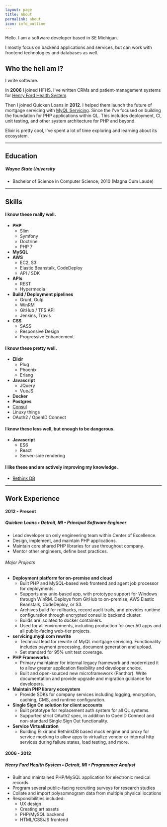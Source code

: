 ```yaml
---
layout: page
title: About
permalink: about
icon: info_outline
---
```


Hello. I am a software developer based in SE Michigan.

I mostly focus on backend applications and services, but can work with frontend technologies and databases as well.

## Who the hell am I?

I write software. 

In **2006** I joined HFHS. I've written CRMs and patient-management systems for [Henry Ford Health System](http://www.henryford.com).

Then I joined Quicken Loans in **2012**. I helped them launch the future of mortgage servicing with [MyQL Servicing](https://myql.com). Since the I've focused on building the foundation for PHP applications within QL. This includes deployment, CI, unit testing, and other system architecture for PHP and beyond.

Elixir is pretty cool, I've spent a lot of time exploring and learning about its ecosystem.



---

## Education

##### Wayne State University

- Bachelor of Science in Computer Science, 2010 (Magna Cum Laude)

---

## Skills

#### I know these really well.

- **PHP**
    - Slim
    - Symfony
    - Doctrine
    - PHP 7
- **MySQL**
- **AWS**
    - EC2, S3
    - Elastic Beanstalk, CodeDeploy
    - API / SDK
- **APIs**
    - REST
    - Hypermedia
- **Build / Deployment pipelines**
    - Grunt, Gulp
    - WinRM
    - GitHub / TFS API
    - Jenkins, Travis
- **CSS**
    - SASS
    - Responsive Design
    - Progressive Enhancement

#### I know these pretty well.

- **Elixir**
    - Plug
    - Phoenix
    - Erlang
- **Javascript**
    - JQuery
    - VueJS
- **Docker**
- **Postgres**
- [Consul](https://www.consul.io)
- Linuxy things
- OAuth2 / OpenID Connect

#### I know these less well, but enough to be dangerous.

- **Javascript**
    - ES6
    - React
    - Server-side rendering

#### I like these and am actively improving my knowledge.

- [Rethink DB](http://rethinkdb.com)

---

## Work Experience

#### 2012 - Present

##### Quicken Loans • Detroit, MI • Principal Software Engineer

- Lead developer on only engineering team within Center of Excellence.
- Design, implement, and maintain PHP applications.
- Maintain core shared PHP libraries for use throughout company. 
- Mentor other engineers, define best practices.

###### Major Projects

- **Deployment platform for on-premise and cloud**
  - Built PHP and MySQL-based web frontend and agent job processor for deployments.
  - Supports any unix-based app, with prototype support for Windows through WinRM. Deploys from GitHub to on-premise, AWS Elastic Beanstalk, CodeDeploy, or S3.
  - Archives build for rollbacks, record audit trails, and provides runtime configuration through encrypted consul.io backend cluster.
  - Builds are isolated to docker containers.
  - Used for all environments, including production for over 50 apps and all public-facing web-tier projects.
- **servicing.myql.com rewrite**
  - Technical lead for rewrite of MyQL mortgage servicing. Functionality includes payment processing, document generation and upload.
  - Set standard for 95% unit test coverage.
- **PHP Frameworks**
  - Primary maintainer for internal legacy framework and modernized it to allow greater application flexibility and developer choice.
  - Built and open-sourced new microframework (Panthor). Write documentation and provide upgrade and migration guidance for developers.
- **Maintain PHP library ecosystem**
  - Provide SDKs for company services including logging, encryption, caching, CMS, and runtime configuration.
- **Single Sign On solution for client accounts**
  - Built prototype for replacement auth system for all QL systems.
  - Supported strict OAuth2 spec, in addition to OpenID Connect and non-standard Single Sign Out functionality.
- **Service Virtualization**
  - Building Elixir and RethinkDB based mock engine and proxy for service mocking to allow apps to virtualize vendor or internal http services during failure states, load testing, and more.

#### 2006 - 2012

##### Henry Ford Health System • Detroit, MI • Programmer Analyst

- Built and maintained PHP/MySQL application for electronic medical records
- Program several public-facing recruiting surveys for research studies
- Collate and import polysomnogram data from multiple physical locations 
- Responsibilities included:
    - UX design
    - Creating art assets
    - PHP/MySQL backend
    - HTML/CSS/JS frontend
